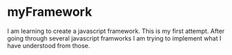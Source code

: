 # myFramework
I am learning to create a javascript framework. This is my first attempt. After going through several javascript framworks I am trying to implement what I have understood from those.
